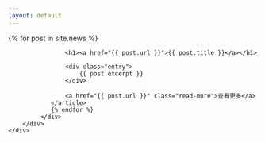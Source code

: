 ```yaml
---
layout: default
---
```

<div class="card custom-border text-white bg-transparent">
    <div class="full_wh blur"></div>
    <div class="card-body">
        <div class="container">
            <div class="posts">
                {% for post in site.news %}
                <article class="post">

                    <h1><a href="{{ post.url }}">{{ post.title }}</a></h1>

                    <div class="entry">
                        {{ post.excerpt }}
                    </div>

                    <a href="{{ post.url }}" class="read-more">查看更多</a>
                </article>
                {% endfor %}
             </div>
        </div>
    </div>
</div>